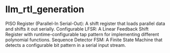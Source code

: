 # llm_rtl_generation

PISO Register (Parallel-In Serial-Out): A shift register that loads parallel data and shifts it out serially.
Configurable LFSR: A Linear Feedback Shift Register with runtime-configurable tap pattern for implementing different polynomial functions.
Sequence Detector FSM: A Finite State Machine that detects a configurable bit pattern in a serial input stream.
